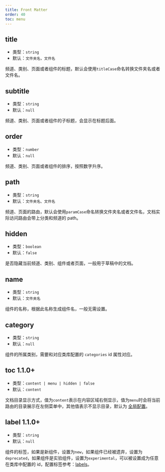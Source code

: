 ```yaml
---
title: Front Matter
order: 40
toc: menu
---
```


## title

- 类型：`string`
- 默认：`文件夹名，文件名`

频道、类别、页面或者组件的标题，默认会使用`titleCase`命名转换文件夹名或者文件名。

## subtitle

- 类型：`string`
- 默认：`null`

频道、类别、页面或者组件的子标题，会显示在标题后面。

## order

- 类型：`number`
- 默认：`null`

频道、类别、页面或者组件的排序，按照数字升序。

## path
- 类型：`string`
- 默认：`文件夹名、文件名`

频道、页面的路由，默认会使用`paramCase`命名转换文件夹名或者文件名，文档实际访问路由会带上分类和频道的 path。

## hidden
- 类型：`boolean`
- 默认：`false`

是否隐藏当前频道、类别、组件或者页面，一般用于草稿中的文档。

## name
- 类型：`string`
- 默认：`文件夹名`

组件的名称，根据此名称生成组件名，一般无需设置。

## category
- 类型：`string`
- 默认：`null`

组件的所属类别，需要和对应类库配置的 `categories` id 属性对应。

## toc <label>1.1.0+</label>
- 类型：`content | menu | hidden | false`
- 默认：`content`

文档目录显示方式，值为`content`表示在内容区域右侧显示，值为`menu`时会将当前路由的目录展示在左侧菜单中，其他值表示不显示目录，默认为 [全局配置](/configuration/global#toc)。

## label <label>1.1.0+</label>
- 类型：`string`
- 默认：`null`

组件的标签，如果是新组件，设置为`new`，如果组件已经被遗弃，设置为`deprecated`，如果组件是实验组件，设置为`experimental`，可以被设置成为任意在类库中配置的 id，配置标签参考：[labels](configuration/lib#labels)。

